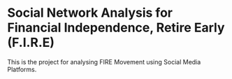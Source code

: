 # Social Network Analysis for Financial Independence, Retire Early (F.I.R.E)
This is the project for analysing FIRE Movement using Social Media Platforms.
